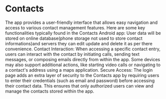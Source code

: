 # Contacts
The app provides a user-friendly interface that allows easy navigation and access to various contact management features. Here are some key functionalities typically found in the Contacts Android app:
User data will be stored on online database(phone storage not used to store contact informations)and servers they can edit update and delete it as per there convenience.
Contact Interaction: When accessing a specific contact entry, users can interact with the contact by initiating calls, sending text messages, or composing emails directly from within the app. Some devices may also support additional actions, like starting video calls or navigating to a contact's address using a maps application.
Secure Access: The login page adds an extra layer of security to the Contacts app by requiring users to enter their credentials (such as email and password) before accessing their contact data. This ensures that only authorized users can view and manage the contacts stored within the app.
